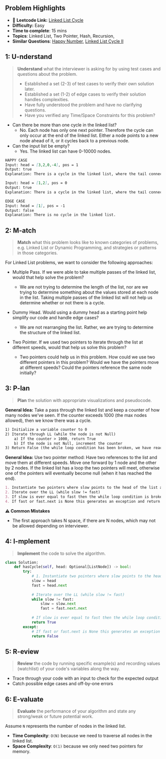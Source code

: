 ## Problem Highlights

* 🔗 **Leetcode Link:** [Linked List Cycle](https://leetcode.com/problems/linked-list-cycle/)
* **Difficulty:** Easy
* **Time to complete**: 15 mins
* **Topics**: Linked List, Two Pointer, Hash, Recursion,
* **Similar Questions**: [Happy Number](https://leetcode.com/problems/happy-number/), [Linked List Cycle II](https://leetcode.com/problems/linked-list-cycle-ii/)
    
## 1: U-nderstand
 
> **Understand** what the interviewer is asking for by using test cases and questions about the problem.
> 
> - Established a set (2-3) of test cases to verify their own solution later.
> - Established a set (1-2) of edge cases to verify their solution handles complexities.
> - Have fully understood the problem and have no clarifying questions.
> - Have you verified any Time/Space Constraints for this problem?

- Can there be more than one cycle in the linked list?
    - No. Each node has only one next pointer. Therefore the cycle can only occur at the end of the linked list. Either a node points to a new node ahead of it, or it cycles back to a previous node.
- Can the input list be empty?
    - Yes. The linked list can have 0-10000 nodes.

   
```markdown
HAPPY CASE
Input: head = [3,2,0,-4], pos = 1
Output: true
Explanation: There is a cycle in the linked list, where the tail connects to the 1st node (0-indexed).

Input: head = [1,2], pos = 0
Output: true
Explanation: There is a cycle in the linked list, where the tail connects to the 0th node.

EDGE CASE
Input: head = [1], pos = -1
Output: false
Explanation: There is no cycle in the linked list.
```   
    
## 2: M-atch

<!-- See https://docs.google.com/document/d/1hYT1hoOJ6pFIt8A5q-PIZmYP7pB4WqlzyUJgFx9x2mY/edit#heading=h.ya2de4n4zsds for list of algorithms based on question type-->

> **Match** what this problem looks like to known categories of problems, e.g. Linked List or Dynamic Programming, and strategies or patterns in those categories.

For Linked List problems, we want to consider the following approaches:

- Multiple Pass. If we were able to take multiple passes of the linked list, would that help solve the problem?
    - We are not trying to determine the length of the list, nor are we trying to determine something about the values stored at each node in the list. Taking multiple passes of the linked list will not help us determine whether or not there is a cycle.

- Dummy Head. Would using a dummy head as a starting point help simplify our code and handle edge cases?
    - We are not rearranging the list. Rather, we are trying to determine the structure of the linked list.

- Two Pointer. If we used two pointers to iterate through the list at different speeds, would that help us solve this problem?
    - Two pointers could help us in this problem. How could we use two different pointers in this problem? Would we have the pointers move at different speeds? Could the pointers reference the same node initially?



## 3: P-lan

> **Plan** the solution with appropriate visualizations and pseudocode.

**General Idea:** Take a pass through the linked list and keep a counter of how many nodes we've seen. If the counter exceeds 1000 (the max nodes allowed), then we know there was a cycle.


```markdown
1) Initialize a variable counter to 0
2) Iterate through LL (while the node is not Null)
    a) If the counter > 1000, return True
    b) If the node is not Null, increment the counter
3) Return False (the while loop condition has been broken, we have reached the end of the list)
```

**General Idea:** Use two pointer method: Have two references to the list and move them at different speeds. Move one forward by 1 node and the other by 2 nodes. If the linked list has a loop the two pointers will meet, otherwise one of the pointers will eventually become null (when it has reached the end).


```markdown
1. Instantiate two pointers where slow points to the head of the list and fast points to head.next
2. Iterate over the LL (while slow != fast)
3. If slow is ever equal to fast then the while loop condition is broken and cycle is found.
4. If fast or fast.next is None this generates an exception and return False
```

**⚠️ Common Mistakes**

* The first approach takes N space, if there are N nodes, which may not be allowed depending on interviewer. 

## 4: I-mplement

> **Implement** the code to solve the algorithm.

```python
class Solution:
    def hasCycle(self, head: Optional[ListNode]) -> bool:
        try:
            # 1. Instantiate two pointers where slow points to the head of the list and fast points to head.next
            slow = head
            fast = head.next
            
            # Iterate over the LL (while slow != fast)
            while slow != fast:
                slow = slow.next
                fast = fast.next.next
                
            # If slow is ever equal to fast then the while loop condition is broken and cycle is found.
            return True
        except:
            # If fast or fast.next is None this generates an exception and return False
            return False
```
    
## 5: R-eview

> **Review** the code by running specific example(s) and recording values (watchlist) of your code's variables along the way.

- Trace through your code with an input to check for the expected output
- Catch possible edge cases and off-by-one errors

## 6: E-valuate

> **Evaluate** the performance of your algorithm and state any strong/weak or future potential work.

Assume `N` represents the number of nodes in the linked list.

* **Time Complexity**: `O(N)` because we need to traverse all nodes in the linked list.
* **Space Complexity**: `O(1)` because we only need two pointers for memory.